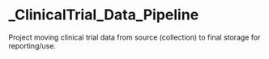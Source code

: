 # _ClinicalTrial_Data_Pipeline
Project moving clinical trial data from source (collection) to final storage for reporting/use. 
